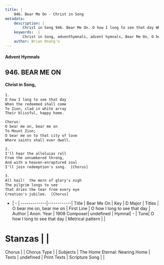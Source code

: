 ```yaml
---
title: |
    946. Bear Me On - Christ in Song
metadata:
    description: |
        Christ in Song 946. Bear Me On. O how I long to see that day When the redeemed shall come To Zion, clad in white array Their blissful, happy home. Chorus: O bear me on, bear me on To Mount Zion; O bear me on to that city of love Where saints shall ever dwell.
    keywords:  |
        Christ in Song, adventhymnals, advent hymnals, Bear Me On, O how I long to see that day. O bear me on, bear me on
    author: Brian Onang'o
---
```


#### Advent Hymnals
## 946. BEAR ME ON
####  Christ in Song,

```txt
1.
O how I long to see that day
When the redeemed shall come
To Zion, clad in white array
Their blissful, happy home.

Chorus:
O bear me on, bear me on
To Mount Zion;
O bear me on to that city of love
Where saints shall ever dwell.

2.
I'll hear the alleluias roll
From the unnumbered throng,
And with a heaven-enraptured soul
I'll join redemption's song.  [Chorus]

3.
All hail!  the morn of glory's nigh
The pilgrim longs to see
That dries the tear from every eye
Creation's jubilee.  [Chorus]

```

- |   -  |
-------------|------------|
Title | Bear Me On |
Key | D Major |
Titles | O bear me on, bear me on |
First Line | O how I long to see that day |
Author | Anon.
Year | 1908
Composer| undefined |
Hymnal|  - |
Tune| O how I long to see that day |
Metrical pattern | |
# Stanzas |  |
Chorus |  |
Chorus Type |  |
Subjects | The Home Eternal: Nearing Home |
Texts | undefined |
Print Texts | 
Scripture Song |  |
    
